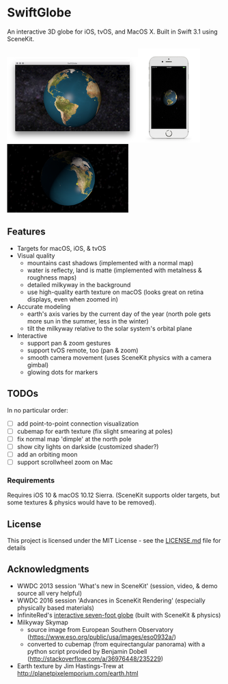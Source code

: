 # SwiftGlobe

An interactive 3D globe for iOS, tvOS, and MacOS X.  Built in Swift 3.1 using SceneKit.


![Screenshot on MacOS X](macos_screen.png)![Screenshot on iOS](ios_screen.png)![Screenshot on tvOS](tv_screen.png)

## Features

- Targets for macOS, iOS, & tvOS
- Visual quality
	- mountains cast shadows (implemented with a normal map)
	- water is reflecty, land is matte (implemented with metalness & roughness maps)
	- detailed milkyway in the background
	- use high-quality earth texture on macOS (looks great on retina displays, even when zoomed in)
- Accurate modeling
	- earth's axis varies by the current day of the year (north pole gets more sun in the summer, less in the winter)
	- tilt the milkyway relative to the solar system's orbital plane
- Interactive
	- support pan & zoom gestures
	- support tvOS remote, too (pan & zoom)
	- smooth camera movement (uses SceneKit physics with a camera gimbal)
	- glowing dots for markers 

## TODOs

In no particular order:
- [ ] add point-to-point connection visualization
- [ ] cubemap for earth texture (fix slight smearing at poles)
- [ ] fix normal map 'dimple' at the north pole
- [ ] show city lights on darkside (customized shader?)
- [ ] add an orbiting moon
- [ ] support scrollwheel zoom on Mac

### Requirements

Requires iOS 10 & macOS 10.12 Sierra. (SceneKit supports older targets, but some textures & physics would have to be removed).


## License

This project is licensed under the MIT License - see the [LICENSE.md](LICENSE.md) file for details

## Acknowledgments

* WWDC 2013 session 'What's new in SceneKit' (session, video, & demo source all very helpful)
* WWDC 2016 session 'Advances in SceneKit Rendering' (especially physically based materials)
* InfiniteRed's [interactive seven-foot globe](http://infinitered.com/2015/02/10/a-seven-foot-globe-running-on-os-x-and-an-ipad-app-created-using-rubymotion-and-scenekit/) (built with SceneKit & physics) 
* Milkyway Skymap
    * source image from European Southern Observatory (https://www.eso.org/public/usa/images/eso0932a/)
    * converted to cubemap (from equirectangular panorama) with a python script provided by Benjamin Dobell (http://stackoverflow.com/a/36976448/235229)
* Earth texture by Jim Hastings-Trew at http://planetpixelemporium.com/earth.html



